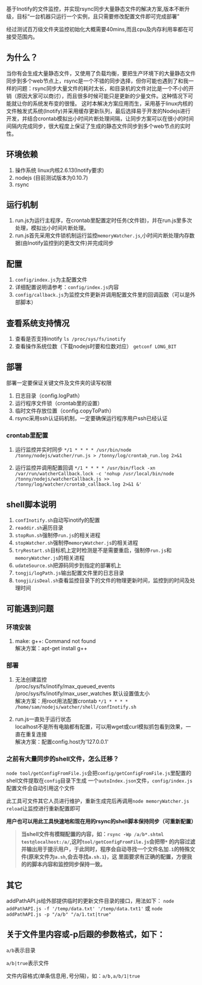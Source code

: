 基于Inotify的文件监控，并实现rsync同步大量静态文件的解决方案,版本不断升级，目标“一台机器只运行一个实例，且只需要修改配置文件即可完成部署”

经过测试百万级文件夹监控初始化大概需要40mins,而且cpu及内存利用率都在可接受范围内。

## 为什么？
当你有会生成大量静态文件，又使用了负载均衡，要把生产环境下的大量静态文件同步到多个web节点上，rsync是一个不错的同步选择，但你可能也遇到了和我一样的问题：rsync同步大量文件的耗时太长，和目录机的文件对比是一个不小的开销（原因大家可以商讨），而且很多时候可能只是更新的少量文件。这种情况下可能就让你的系统发布变的很慢。
这时本解决方案应用而生，采用基于linux内核的文件触发式系统(Inotify)并采用缓存更新队列，最后选择易于开发的Nodejs进行开发，并结合crontab模拟出小时间片断处理间隔，让同步方案可以在很小的时间间隔内完成同步，很大程度上保证了生成的静态文件同步到多个web节点的实时性。

## 环境依赖
1. 操作系统 linux内核2.6.13(Inotify要求)
2. nodejs (目前测试版本为0.10.7)
3. rsync

## 运行机制
1. run.js为运行主程序，在crontab里配置定时任务(文件锁)，并在run.js里多次处理，模拟出小时间片断处理。
2. run.js首先采用文件锁机制运行监控`memoryWatcher.js`,小时间片断处理内存数据(由Inotify监控到的更改文件)并完成同步

## 配置
1. `config/index.js`为主配置文件
2. 详细配置说明请参考：`config/index.js`内容
3. `config/callback.js`为监控文件更新并调用配置文件里的回调函数（可以是外部脚本）

## 查看系统支持情况
1. 查看是否支持inotify  `ls /proc/sys/fs/inotify`
2. 查看操作系统位数（下载nodejs时要和位数对应）  `getconf LONG_BIT`

## 部署
  部署一定要保证关键文件及文件夹的读写权限
  1. 日志目录（config.logPath）
  2. 运行程序文件锁（crontab里的设置）
  3. 临时文件存放位置（config.copyToPath）
  4. rsync采用ssh认证码机制，一定要确保运行程序用户ssh已经认证

### crontab里配置  
1. 运行监控并实时同步
`*/1 * * * * /usr/bin/node /tonny/nodejs/watcher/run.js > /tonny/log/crontab_run.log 2>&1`

2. 运行监控并调用配置回调
`*/1 * * * * /usr/bin/flock -xn /var/run/watcherCallback.lock -c 'nohup /usr/local/bin/node /tonny/nodejs/watcherCallback.js >> /tonny/log/watcher/crontab_callback.log 2>&1 &'`

## shell脚本说明
1. `confInotify.sh`自动写inotify的配置
2. `readdir.sh`遍历目录
3. `stopRun.sh`强制停`run.js`的相关进程
4. `stopWatcher.sh`强制停`memoryWatcher.js`的相关进程
5. `tryRestart.sh`目标机上定时检测是不是需要重启，强制停`run.js`和`memoryWatcher.js`的相关进程
6. `udateSource.sh`把源码同步到指定的部署机上
7. `tongji/logPath.js`输出配置文件里的日志目录
8. `tongji/isDeal.sh`查看监控目录下的文件的物理更新时间，监控到的时间及处理时间

## 可能遇到问题
### 环境安装
  1. make: g++: Command not found  
     解决方案：apt-get install g++

### 部署
  1. 无法创建监控  
     /proc/sys/fs/inotify/max_queued_events  
     /proc/sys/fs/inotify/max_user_watches 默认设置值太小  
     解决方案：用root用法配置crontab `*/1 * * * * /home/sam/nodejs/watcher/shell/confInotify.sh`

  2. run.js一直处于运行状态  
     localhost不是所有电脑都有配置，可以用wget或curl模拟抓包看到效果，一直在重复连接  
     解决方案：配置config.host为'127.0.0.1'
     
### 之前有大量同步的shell文件，怎么迁移？
  `node tool/getConfigFromFile.js`会把`config/getConfigFromFile.js`里配置的shell文件提取在`config`目录下生成
  一个`autoIndex.json`文件，`config/index.js`配置文件会自动引用这个文件

  此工具可文件其它人员进行维护，重新生成完后再调用`node memoryWatcher.js reload`让监控进行重新配置即可

  **用户也可以用此工具快速地和现在用的rsync的shell脚本保持同步（可重新配置）**
  > **当shell文件有模糊配置的内容，如：`rsync -Wp /a/b*.shtml test@localhost:/a/`,这时`tool/getConfigFromFile.js`会把带`*`
  > 的内容过滤并输出用于提示用户，于此同时，程序会自动寻找一个文件名加`.1`的特殊文件(原来文件为`a.sh`,会去寻找`a.sh.1`)，这
  > 里面要求有正确的配置，方便我的的脚本内容和监控同步保持一致。**

## 其它
addPathAPI.js给外部提供临时的更新文件目录的接口，用法如下：
`node addPathAPI.js -f '/temp/data.txt' '/temp/data.txt1'` 或 `node addPathAPI.js -p "/a/b" "/a/1.txt|true"`
## 关于文件里内容或-p后跟的参数格式，如下：
`a/b`表示目录

`a/b|true`表示文件

文件内容格式(单条信息用`,`号分隔)，如：`a/b,a/b/1|true`
